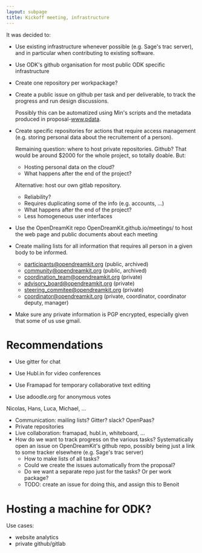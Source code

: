 ```yaml
---
layout: subpage
title: Kickoff meeting, infrastructure
---
```


It was decided to:

- Use existing infrastructure whenever possible (e.g. Sage's trac
  server), and in particular when contributing to existing software.

- Use ODK's github organisation for most public ODK specific
  infrastructure

- Create one repository per workpackage?

- Create a public issue on github per task and per deliverable, to
  track the progress and run design discussions.

  Possibly this can be automatized using Min's scripts and the
  metadata produced in proposal-www.pdata.

- Create specific repositories for actions that require access
  management (e.g. storing personal data about the recruitement of a person).

  Remaining question: where to host private repositories. Github?
  That would be around $2000 for the whole project, so totally
  doable. But:

  - Hosting personal data on the cloud?
  - What happens after the end of the project?

  Alternative: host our own gitlab repository.

  - Reliability?
  - Requires duplicating some of the info (e.g. accounts, ...)
  - What happens after the end of the project?
  - Less homogeneous user interfaces

- Use the OpenDreamKit repo OpenDreamKit.github.io/meetings/<date> to
  host the web page and public documents about each meeting

- Create mailing lists for all information that requires all person in
  a given body to be informed.

  - participants@opendreamkit.org      (public, archived)
  - community@opendreamkit.org         (public, archived)
  - coordination_team@opendreamkit.org (private)
  - advisory_board@opendreamkit.org    (private)
  - steering_commitee@opendreamkit.org (private)
  - coordinator@opendreamkit.org       (private, coordinator, coordinator deputy, manager)

- Make sure any private information is PGP encrypted, especially given
  that some of us use gmail.

# Recommendations

- Use gitter for chat

- Use Hubl.in for video conferences

- Use Framapad for temporary collaborative text editing

- Use adoodle.org for anonymous votes

Nicolas, Hans, Luca, Michael, ...

- Communication: mailing lists? Gitter? slack? OpenPaas?
- Private repositories
- Live collaboration: framapad, hubl.in, whiteboard, ...
- How do we want to track progress on the various tasks?
  Systematically open an issue on OpenDreamKit's github repo, possibly
  being just a link to some tracker elsewhere (e.g. Sage's trac
  server)
  - How to make lists of all tasks?
  - Could we create the issues automatically from the proposal?
  - Do we want a separate repo just for the tasks? Or per work package?
  - TODO: create an issue for doing this, and assign this to Benoit

# Hosting a machine for ODK?

Use cases:
- website analytics
- private github/gitlab
